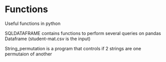 # Functions
Useful functions in python


SQLDATAFRAME contains functions to perform several queries on pandas Dataframe (student-mat.csv is the input)


String_permutation is a program that controls if 2 strings are one permutaion of another


